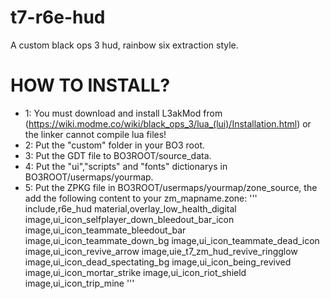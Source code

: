 # t7-r6e-hud
A custom black ops 3 hud, rainbow six extraction style.

# HOW TO INSTALL?
* 1: You must download and install L3akMod from (https://wiki.modme.co/wiki/black_ops_3/lua_(lui)/Installation.html) or the linker cannot compile lua files!
* 2: Put the "custom" folder in your BO3 root.
* 3: Put the GDT file to BO3ROOT/source_data.
* 4: Put the "ui","scripts" and "fonts" dictionarys in BO3ROOT/usermaps/yourmap.
* 5: Put the ZPKG file in BO3ROOT/usermaps/yourmap/zone_source, the add the following content to your zm_mapname.zone:
'''
include,r6e_hud
material,overlay_low_health_digital
image,ui_icon_selfplayer_down_bleedout_bar_icon
image,ui_icon_teammate_bleedout_bar
image,ui_icon_teammate_down_bg
image,ui_icon_teammate_dead_icon
image,ui_icon_revive_arrow
image,uie_t7_zm_hud_revive_ringglow
image,ui_icon_dead_spectating_bg
image,ui_icon_being_revived
image,ui_icon_mortar_strike
image,ui_icon_riot_shield
image,ui_icon_trip_mine
'''